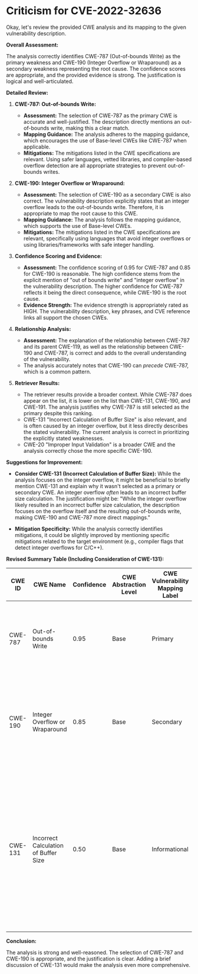 # Criticism for CVE-2022-32636

Okay, let's review the provided CWE analysis and its mapping to the given vulnerability description.

**Overall Assessment:**

The analysis correctly identifies CWE-787 (Out-of-bounds Write) as the primary weakness and CWE-190 (Integer Overflow or Wraparound) as a secondary weakness representing the root cause. The confidence scores are appropriate, and the provided evidence is strong. The justification is logical and well-articulated.

**Detailed Review:**

1.  **CWE-787: Out-of-bounds Write:**
    *   **Assessment:** The selection of CWE-787 as the primary CWE is accurate and well-justified. The description directly mentions an out-of-bounds write, making this a clear match.
    *   **Mapping Guidance:** The analysis adheres to the mapping guidance, which encourages the use of Base-level CWEs like CWE-787 when applicable.
    *   **Mitigations:** The mitigations listed in the CWE specifications are relevant. Using safer languages, vetted libraries, and compiler-based overflow detection are all appropriate strategies to prevent out-of-bounds writes.

2.  **CWE-190: Integer Overflow or Wraparound:**
    *   **Assessment:** The selection of CWE-190 as a secondary CWE is also correct. The vulnerability description explicitly states that an integer overflow leads to the out-of-bounds write. Therefore, it is appropriate to map the root cause to this CWE.
    *   **Mapping Guidance:** The analysis follows the mapping guidance, which supports the use of Base-level CWEs.
    *   **Mitigations:** The mitigations listed in the CWE specifications are relevant, specifically using languages that avoid integer overflows or using libraries/frameworks with safe integer handling.

3.  **Confidence Scoring and Evidence:**
    *   **Assessment:** The confidence scoring of 0.95 for CWE-787 and 0.85 for CWE-190 is reasonable.  The high confidence stems from the explicit mention of "out of bounds write" and "integer overflow" in the vulnerability description. The higher confidence for CWE-787 reflects it being the direct consequence, while CWE-190 is the root cause.
    *   **Evidence Strength:** The evidence strength is appropriately rated as HIGH. The vulnerability description, key phrases, and CVE reference links all support the chosen CWEs.

4.  **Relationship Analysis:**
    *   **Assessment:** The explanation of the relationship between CWE-787 and its parent CWE-119, as well as the relationship between CWE-190 and CWE-787, is correct and adds to the overall understanding of the vulnerability.
    *   The analysis accurately notes that CWE-190 can *precede* CWE-787, which is a common pattern.

5.  **Retriever Results:**
    *   The retriever results provide a broader context. While CWE-787 does appear on the list, it is lower on the list than CWE-131, CWE-190, and CWE-191. The analysis justifies why CWE-787 is still selected as the primary despite this ranking.
    *   CWE-131 "Incorrect Calculation of Buffer Size" is also relevant, and is often caused by an integer overflow, but it less directly describes the stated vulnerability.  The current analysis is correct in prioritizing the explicitly stated weaknesses.
    *   CWE-20 "Improper Input Validation" is a broader CWE and the analysis correctly chose the more specific CWE-190.

**Suggestions for Improvement:**

*   **Consider CWE-131 (Incorrect Calculation of Buffer Size):** While the analysis focuses on the integer overflow, it might be beneficial to briefly mention CWE-131 and explain why it wasn't selected as a primary or secondary CWE. An integer overflow *often* leads to an incorrect buffer size calculation. The justification might be: "While the integer overflow likely resulted in an incorrect buffer size calculation, the description focuses on the overflow itself and the resulting out-of-bounds write, making CWE-190 and CWE-787 more direct mappings."

*   **Mitigation Specificity:** While the analysis correctly identifies mitigations, it could be slightly improved by mentioning specific mitigations related to the target environment (e.g., compiler flags that detect integer overflows for C/C++).

**Revised Summary Table (Including Consideration of CWE-131):**

| CWE ID  | CWE Name                               | Confidence | CWE Abstraction Level | CWE Vulnerability Mapping Label | CWE-Vulnerability Mapping Notes                                                                                                                                                                                                                                                                                                   |
| ------- | -------------------------------------- | ---------- | --------------------- | ----------------------------- | --------------------------------------------------------------------------------------------------------------------------------------------------------------------------------------------------------------------------------------------------------------------------------------------------------------------------------- |
| CWE-787 | Out-of-bounds Write                    | 0.95       | Base                  | Primary                      | The vulnerability description clearly indicates an out-of-bounds write due to an integer overflow.                                                                                                                                                                                                                         |
| CWE-190 | Integer Overflow or Wraparound         | 0.85       | Base                  | Secondary                    | The vulnerability description indicates that an integer overflow is the root cause of the out-of-bounds write.                                                                                                                                                                                                                            |
| CWE-131 | Incorrect Calculation of Buffer Size | 0.50      | Base                  | Informational                    |  The integer overflow likely resulted in an incorrect buffer size calculation, but the description focuses on the overflow itself and the resulting out-of-bounds write, making CWE-190 and CWE-787 more direct mappings.                                                                                                             |

**Conclusion:**

The analysis is strong and well-reasoned. The selection of CWE-787 and CWE-190 is appropriate, and the justification is clear.  Adding a brief discussion of CWE-131 would make the analysis even more comprehensive.